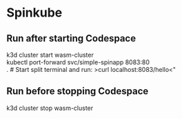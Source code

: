 # Spinkube

## Run after starting Codespace
k3d cluster start wasm-cluster<br>
kubectl port-forward svc/simple-spinapp 8083:80<br>
. # Start split terminal and run: >curl localhost:8083/hello<"

## Run before stopping Codespace
k3d cluster stop wasm-cluster
